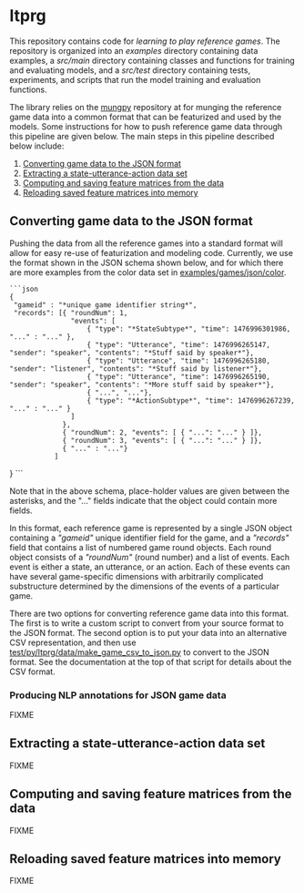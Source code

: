 # ltprg

This repository contains code for *learning to play reference games*.  The
repository is organized into an *examples* directory containing data examples,
a *src/main* directory containing classes and functions for training and
evaluating models, and a *src/test* directory containing tests, experiments,
and scripts that run the model training and evaluation functions.

The library relies on the [mungpy](https://github.com/forkunited/mungpy)
repository at for munging the reference game data into a common format that
can be featurized and used by the models.  Some
instructions for how to push reference game data through this pipeline are
given below.  The main steps in this pipeline described below include:

1. [Converting game data to the JSON format](#converting)
2. [Extracting a state-utterance-action data set](#extracting-sua)
3. [Computing and saving feature matrices from the data](#featurization)
4. [Reloading saved feature matrices into memory](#loading)

## Converting game data to the JSON format

Pushing the data from all the reference games into a standard format will
allow for easy re-use of featurization and modeling code.  Currently, we use
the format shown in the JSON schema shown below, and for which there are
more examples from the color data set in
[examples/games/json/color](https://github.com/forkunited/ltprg/tree/master/examples/games/json/color).

    ```json
    {
     "gameid" : "*unique game identifier string*",
     "records": [{ "roundNum": 1,
                   "events": [
                       { "type": "*StateSubtype*", "time": 1476996301986, "..." : "..." },
                       { "type": "Utterance", "time": 1476996265147, "sender": "speaker", "contents": "*Stuff said by speaker*"},
                       { "type": "Utterance", "time": 1476996265180, "sender": "listener", "contents": "*Stuff said by listener*"},
                       { "type": "Utterance", "time": 1476996265190, "sender": "speaker", "contents": "*More stuff said by speaker*"},
                       { "...", "..."},
                       { "type": "*ActionSubtype*", "time": 1476996267239, "..." : "..." }
                   ]
                 },
                 { "roundNum": 2, "events": [ { "...": "..." } ]},
                 { "roundNum": 3, "events": [ { "...": "..." } ]},
                 { "..." : "..."}
               ]
   }
    ```

Note that in the above schema, place-holder values are given between the
asterisks, and the "..." fields indicate that the object could contain more
fields.

In this format, each reference game is represented by a single JSON object
containing a *"gameid"* unique identifier field for the game, and a *"records"*
field that contains a list of numbered game round objects.  Each round object
consists of a *"roundNum"* (round number) and a list of events.  Each event
is either a state, an utterance, or an action.  Each of these events can
have several game-specific dimensions with arbitrarily complicated substructure
determined by the dimensions of the events of a particular game.

There are two options for converting reference game data into this format.  The
first is to write a custom script to convert from your source format to the JSON
format.  The second option is to put your data into an alternative CSV
representation, and then use
[test/py/ltprg/data/make_game_csv_to_json.py](https://github.com/forkunited/ltprg/blob/master/src/test/py/ltprg/data/make_game_csv_to_json.py)
to convert to the JSON format.  See the documentation at the top of that script
for details about the CSV format.

### Producing NLP annotations for JSON game data

FIXME

## Extracting a state-utterance-action data set

FIXME

## Computing and saving feature matrices from the data

FIXME

## Reloading saved feature matrices into memory

FIXME
